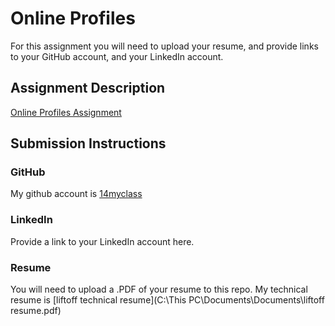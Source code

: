 # Online Profiles
For this assignment you will need to upload your resume, and provide links to your GitHub account, and your LinkedIn account.

## Assignment Description
[Online Profiles Assignment](https://education.launchcode.org/liftoff/assignments/online-profiles/)

## Submission Instructions

### GitHub

My github account is [14myclass](https://github.com/14myclass/liftoff-assignments.git)

### LinkedIn
Provide a link to your LinkedIn account here.

### Resume
You will need to upload a .PDF of your resume to this repo.
My technical resume is [liftoff technical resume](C:\This PC\Documents\Documents\liftoff resume.pdf)

